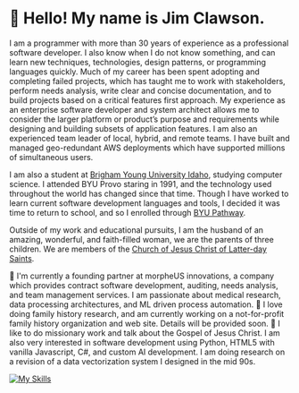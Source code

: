 # 👋 Hello! My name is Jim Clawson.

I am a programmer with more than 30 years of experience as a professional software developer. I also know when I do not know something, and can learn new techniques, technologies, design patterns, or programming languages quickly. Much of my career has been spent adopting and completing failed projects, which has taught me to work with stakeholders, perform needs analysis, write clear and concise documentation, and to build projects based on a critical features first approach. My experience as an enterprise software developer and system architect allows me to consider the larger platform or product’s purpose and requirements while designing and building subsets of application features. I am also an experienced team leader of local, hybrid, and remote teams. I have built and managed geo-redundant AWS deployments which have supported millions of simultaneous users.

I am also a student at [Brigham Young University Idaho](https://www.byui.edu), studying computer science. I  attended BYU Provo staring in 1991, and the technology used throughout the world has changed since that time. Though I have worked to learn current software development languages and tools, I decided it was time to return to school, and so I enrolled through [BYU Pathway](https://www.byupathway.edu).

Outside of my work and educational pursuits, I am the husband of an amazing, wonderful, and faith-filled woman, we are the parents of three children. We are members of the [Church of Jesus Christ of Latter-day Saints](https://www.churchofjesuschrist.org/?lang=eng).

🏢 I'm currently a founding partner at morpheUS innovations, a company which provides contract software development, auditing, needs analysis, and team management services. I am passionate about medical research, data processing architectures, and ML driven process automation.
🌱 I love doing family history research, and am currently working on a not-for-profit family history organization and web site. Details will be provided soon.
💬 I like to do missionary work and talk about the Gospel of Jesus Christ. I am also very interested in software development using Python, HTML5 with vanilla Javascript, C#, and custom AI development. I am doing research on a revision of a data vectorization system I designed in the mid 90s.

[![My Skills](https://skillicons.dev/icons?i=ai,aws,apple,azure,cs,dotnet,codepen,html,css,js,ts,jquery,debian,ubuntu,linux,fastapi,git,github,java,md,mysql,postgres,php,py,rabbitmq,raspberrypi,redhat,redis,vscode&perline=8)](https://skillicons.dev)
